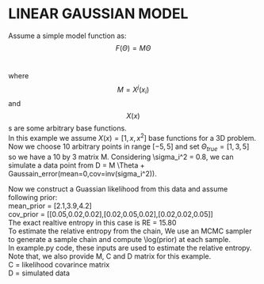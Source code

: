 # LINEAR GAUSSIAN MODEL

Assume a simple model function as:
<br>
 $$ F(\Theta) = M\Theta $$ 
<br>

where $$M=X^j(x_i)$$ and $$X(x)$$s are some arbitrary base functions.  
In this example we assume $X(x) = [1,x,x^2]$ base functions for a 3D problem.  
Now we choose 10 arbitrary points in range $[-5,5]$ and set $\Theta_{true} = [1,3,5]$ so we have a 10 by 3 matrix M.
Considering \sigma_i^2 = 0.8, we can simulate a data point from D = M \Theta + Gaussain_error(mean=0,cov=inv(sigma_i^2)).

Now we construct a Guassian likelihood from this data and assume following prior:  
mean_prior = [2.1,3.9,4.2]  
cov_prior = [[0.05,0.02,0.02],[0.02,0.05,0.02],[0.02,0.02,0.05]]  
The exact realtive entropy in this case is RE = 15.80  
To estimate the relative entropy from the chain, We use an MCMC sampler to generate a sample chain and compute \log(prior) at each sample.  
In example.py code, these inputs are used to estimate the relative entropy. 
Note that, we also provide M, C and D matrix for this example.  
C = likelihood covarince matrix  
D = simulated data


